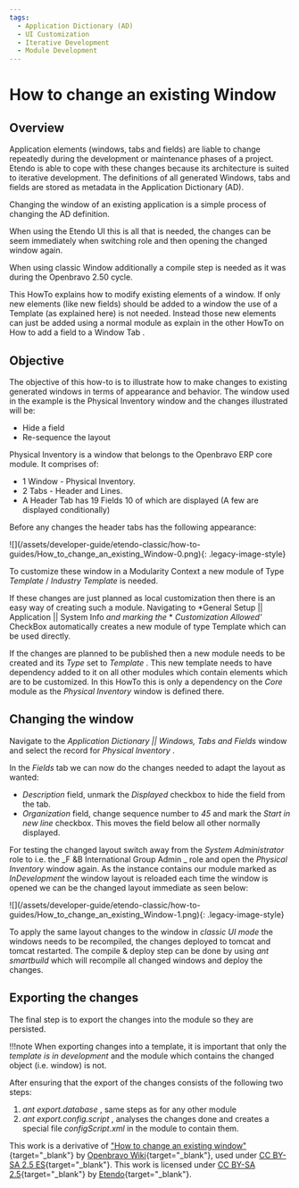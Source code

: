 ```yaml
---
tags: 
  - Application Dictionary (AD)
  - UI Customization
  - Iterative Development
  - Module Development
---
```


#  How to change an existing Window

  
##  Overview

Application elements (windows, tabs and fields) are liable to change
repeatedly during the development or maintenance phases of a project.
Etendo is able to cope with these changes because its architecture is
suited to iterative development. The definitions of all generated Windows,
tabs and fields are stored as metadata in the Application Dictionary (AD).

Changing the window of an existing application is a simple process of changing
the AD definition.

When using the Etendo UI this is all that is needed, the changes can be
seem immediately when switching role and then opening the changed window
again.

When using classic Window additionally a compile step is needed as it was
during the Openbravo 2.50 cycle.

This HowTo explains how to modify existing elements of a window. If only new
elements (like new fields) should be added to a window the use of a Template
(as explained here) is not needed. Instead those new elements can just be
added using a normal module as explain in the other HowTo on  How to add a
field to a Window Tab  .

##  Objective

The objective of this how-to is to illustrate how to make changes to existing
generated windows in terms of appearance and behavior. The window used in the
example is the Physical Inventory window and the changes illustrated will be:

  * Hide a field 
  * Re-sequence the layout 

Physical Inventory is a window that belongs to the Openbravo ERP core module.
It comprises of:

  * 1 Window - Physical Inventory. 
  * 2 Tabs - Header and Lines. 
  * A Header Tab has 19 Fields 10 of which are displayed (A few are displayed conditionally) 

Before any changes the header tabs has the following appearance:

  

![](/assets/developer-guide/etendo-classic/how-to-
guides/How_to_change_an_existing_Window-0.png){: .legacy-image-style}

  
To customize these window in a Modularity Context a new module of Type
*Template* / *Industry Template* is needed.

If these changes are just planned as local customization then there is an easy
way of creating such a module. Navigating to *General Setup || Application ||
System Info _and marking the_ * _Customization Allowed'_ CheckBox
automatically creates a new module of type Template which can be used
directly.

If the changes are planned to be published then a new module needs to be
created and its _Type_ set to _Template_ . This new template needs to have
dependency added to it on all other modules which contain elements which are
to be customized. In this HowTo this is only a dependency on the _Core_ module
as the _Physical Inventory_ window is defined there.

##  Changing the window

Navigate to the _Application Dictionary || Windows, Tabs and Fields_ window
and select the record for _Physical Inventory_ .

In the _Fields_ tab we can now do the changes needed to adapt the layout as
wanted:

  * _Description_ field, unmark the _Displayed_ checkbox to hide the field from the tab. 
  * _Organization_ field, change sequence number to _45_ and mark the _Start in new line_ checkbox. This moves the field below all other normally displayed. 

  
For testing the changed layout switch away from the _System Administrator_
role to i.e. the _F &B International Group Admin _ role and open the _Physical
Inventory_ window again. As the instance contains our module marked as
_InDevelopment_ the window layout is reloaded each time the window is opened
we can be the changed layout immediate as seen below:

  

![](/assets/developer-guide/etendo-classic/how-to-
guides/How_to_change_an_existing_Window-1.png){: .legacy-image-style}

  
To apply the same layout changes to the window in _classic UI mode_ the
windows needs to be recompiled, the changes deployed to tomcat and tomcat
restarted. The compile & deploy step can be done by using _ant smartbuild_
which will recompile all changed windows and deploy the changes.

  

##  Exporting the changes

The final step is to export the changes into the module so they are persisted.

!!!note
    When exporting changes into a template, it is important that only
    the *template is in development* and the module which contains the changed
    object (i.e. window) is not.

After ensuring that the export of the changes consists of the following two
steps:

  1. _ant export.database_ , same steps as for any other module 
  2. _ant export.config.script_ , analyses the changes done and creates a special file _configScript.xml_ in the module to contain them. 



This work is a derivative of ["How to change an existing window"](http://wiki.openbravo.com/wiki/How_to_change_an_existing_Window){target="\_blank"} by [Openbravo Wiki](http://wiki.openbravo.com/wiki/Welcome_to_Openbravo){target="\_blank"}, used under [CC BY-SA 2.5 ES](https://creativecommons.org/licenses/by-sa/2.5/es/){target="\_blank"}. This work is licensed under [CC BY-SA 2.5](https://creativecommons.org/licenses/by-sa/2.5/){target="\_blank"} by [Etendo](https://etendo.software){target="\_blank"}.   



